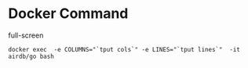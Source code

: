 # Docker Command

full-screen
```
docker exec  -e COLUMNS="`tput cols`" -e LINES="`tput lines`"  -it airdb/go bash
```

